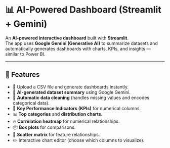 # 📊 AI-Powered Dashboard (Streamlit + Gemini)

An **AI-powered interactive dashboard** built with **Streamlit**.  
The app uses **Google Gemini (Generative AI)** to summarize datasets and automatically generates dashboards with charts, KPIs, and insights — similar to Power BI.

---

## 🚀 Features
- 📂 Upload a CSV file and generate dashboards instantly.
- 🧠 **AI-generated dataset summary** using Google Gemini.
- 🧹 **Automatic data cleaning** (handles missing values and encodes categorical data).
- 🔢 **Key Performance Indicators (KPIs)** for numerical columns.
- 📊 **Top categories** and **distribution charts**.
- 🔥 **Correlation heatmap** for numerical relationships.
- 📦 **Box plots** for comparisons.
- 🔗 **Scatter matrix** for feature relationships.
- ✏️ Interactive chart editor (choose which columns to visualize).
